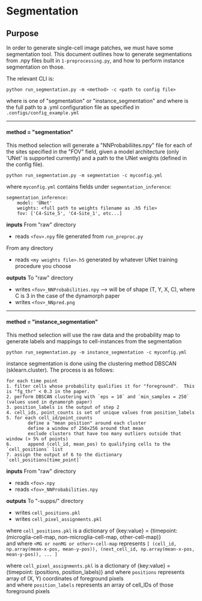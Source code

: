# Segmentation

## Purpose

In order to generate single-cell image patches, we must have some segmentation tool.  This document outlines how to generate segmentations from .npy files built in `1-preprocessing.py`, and how to perform instance segmentation on those.


The relevant CLI is:
```text
python run_segmentation.py -m <method> -c <path to config file>
```

where <method> is one of "segmentation" or "instance_segmentation" and
where <path to config file> is the full path to a .yml configuration file as specified in `.configs/config_example.yml`

--------------------------------------------
#### **method = "segmentation"**

This method selection will generate a "NNProbabiliites.npy" file for each of the sites specified in the "FOV" field, given a model architecture (only 'UNet' is supported currently) and a path to the UNet weights (defined in the config file). 

```text
python run_segmentation.py -m segmentation -c myconfig.yml
```

where `myconfig.yml` contains fields under `segmentation_inference`:
```text
segmentation_inference:
    model: 'UNet'
    weights: <full path to weights filename as .h5 file>
    fov: ['C4-Site_5', 'C4-Site_1', etc...]
```

**inputs**
From "raw" directory
- reads `<fov>.npy` file generated from `run_preproc.py`

From any directory
- reads `<my weights file>.h5` generated by whatever UNet training procedure you choose

**outputs**
To "raw" directory
- writes `<fov>_NNProbabilities.npy` --> will be of shape (T, Y, X, C), where C is 3 in the case of the dynamorph paper
- writes `<fov>_NNpred.png`

-------------------------------------------
#### **method = "instance_segmentation"**

This method selection will use the raw data and the probability map to generate labels and mappings to cell-instances from the segmentation

```text
python run_segmentation.py -m instance_segmentation -c myconfig.yml
```

instance segmentation is done using the clustering method DBSCAN (sklearn.cluster).  The process is as follows:

```text
for each time point
1. filter cells whose probability qualifies it for "foreground".  This is "fg_thr" < 0.3 in the paper.
2. perform DBSCAN clustering with `eps = 10` and `min_samples = 250` (values used in dynamorph paper)
3. position_labels is the output of step 2
4. cell_ids, point_counts is set of unique values from position_labels
5. for each cell_id/point_counts
        define a "mean position" around each cluster
        define a window of 256x256 around that mean
        exclude clusters that have too many outliers outside that window (> 5% of points) 
6.      append (cell_id, mean_pos) to qualifying cells to the `cell_positions` list
7. assign the output of 6 to the dictionary `cell_positions[time_point]`
```

**inputs**
From "raw" directory
- reads `<fov>.npy`
- reads `<fov>_NNProbabilities.npy`

**outputs**
To "<fov>-supps/<fov>" directory
- writes `cell_positions.pkl`
- writes `cell_pixel_assignments.pkl`

where `cell_positions.pkl` is a dictionary of {key:value} = {timepoint: (microglia-cell-map, non-microglia-cell-map, other-cell-map)}  
and where `<MG or nonMG or other>-cell-map` represents `[ (cell_id, np.array(mean-x-pos, mean-y-pos)), (next_cell_id, np.array(mean-x-pos, mean-y-pos)), ... ]`


where `cell_pixel_assignments.pkl` is a dictionary of {key:value} = {timepoint: (positions, position_labels)}
and where `positions` represents array of (X, Y) coordinates of foreground pixels  
and where `position_labels` represents an array of cell_IDs of those foreground pixels  

